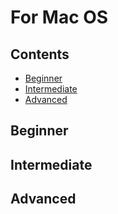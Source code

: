 # For Mac OS

## Contents

- [Beginner](#beginner)
- [Intermediate](#intermediate)
- [Advanced](#advanced)

<a id="beginner"></a>

## Beginner

<a id="intermediate"></a>

## Intermediate

<a id="advanced"></a>

## Advanced
